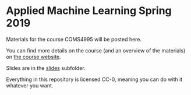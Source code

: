 # Applied Machine Learning Spring 2019

Materials for the course COMS4995 will be posted here.

You can find more details on the course (and an overview of the materials) on [the course website](http://www.cs.columbia.edu/~amueller/comsw4995s19/schedule/).

Slides are in the [slides](https://amueller.github.io/COMS4995-s19/slides/) subfolder.

Everything in this repository is licensed CC-0, meaning you can do with it whatever you want.
